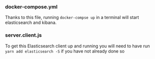 ### docker-compose.yml
Thanks to this file, running `docker-compse up` in a terminal will start elasticsearch and kibana.

### server.client.js
To get this Elasticsearch client up and running you will need to have run `yarn add elasticsearch -S` if you have not already done so